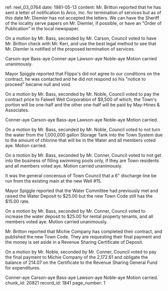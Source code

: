 ref: reel_03_0764
date: 1981-05-13
content: Mr. Britton reported that he has sent a letter of notification to Arco, Inc. for termination of services but as of this date Mr. Diemler has not accepted the letters. We can have the Sheriff of the locality serve papers on Mr. Diemler, if possible, or have an "Order of Publication" in the local newspaper.

On a motion by Mr. Bass, seconded by Mr. Carson, Council voted to have Mr. Britton check with Mr. Kerr, and use the best legal method to see that Mr. Diemler is notified of the proposed termination of services.

Carson-aye Bass-aye Conner-aye Lawson-aye Noble-aye
Motion carried unanimously.

Mayor Spiggle reported that Flippo's did not agree to our conditions on the contract, he was contacted and he did not respond so his "notice to proceed" became null and void.

On a motion by Mr. Bass, seconded by Mr. Noble, Council voted to pay the contract price to Falwell Well Corporation of $9,500 of which, the Town's portion will be one-half and the other one-half will be paid by May-Hines & Associates.

Conner-aye Carson-aye Bass-aye Lawson-aye Noble-aye
Motion carried.

On a motion by Mr. Bass, seconded by Mr. Noble, Council voted to not turn the water from the 1,000,000 gallon Storage Tank into the Town System due to the amount of chlorine that will be in the Water and all members voted aye. Motion carried.

On a motion by Mr. Bass, seconded by Mr. Conner, Council voted to not get into the business of filling swimming pools only, if they are Town residents and all members voted aye. Motion carried unanimously.

It was the general concensus of Town Council that a 6" discharge line be run from the existing main at the new Well #15.

Mayor Spiggle reported that the Water Committee had previously met and raised the Water Deposit to $25.00 but the new Town Code still has the $15.00 rate.

On a motion by Mr. Bass, seconded by Mr. Conner, Council voted to increase the water deposit to $25.00 for rental property tenants, and all members voted aye. Motion carried unanimously.

Mr. Britton reported that Michie Company has completed their contract, and published the new Town Code. They are requesting their final payment and the money is set aside in a Revenue Sharing Certificate of Deposit.

On a motion by Mr. Noble, seconded by Mr. Conner, Council voted to pay the final payment to Michie Company of the 2,172.61 and obligate the balance of 214.07 on the Certificate to the Revenue Sharing General Fund for expenditures.

Conner-aye Carson-aye Bass-aye Lawson-aye Noble-aye Motion carried.
chunk_id: 20821
record_id: 1841
page_number: 1

